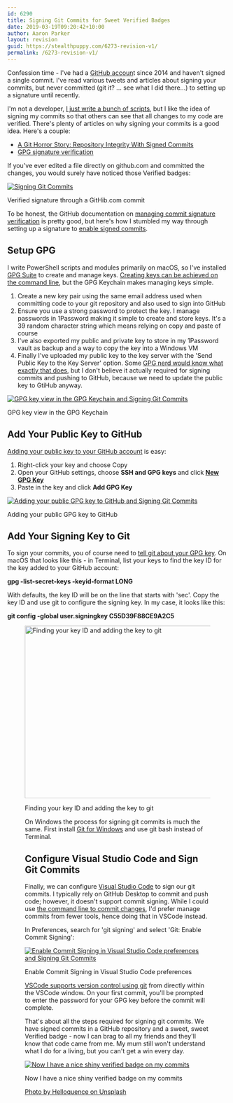 ```yaml
---
id: 6290
title: Signing Git Commits for Sweet Verified Badges
date: 2019-03-19T09:20:42+10:00
author: Aaron Parker
layout: revision
guid: https://stealthpuppy.com/6273-revision-v1/
permalink: /6273-revision-v1/
---
```

Confession time - I've had a [GitHub accoun](https://github.com/aaronparker?tab=repositories)t since 2014 and haven't signed a single commit. I've read various tweets and articles about signing your commits, but never committed (git it? ... see what I did there...) to setting up a signature until recently.

I'm not a developer, [I just write a bunch of scripts](https://stealthpuppy.com/tag/powershell/), but I like the idea of signing my commits so that others can see that all changes to my code are verified. There's plenty of articles on why signing your commits is a good idea. Here's a couple:

  * [A Git Horror Story: Repository Integrity With Signed Commits](https://mikegerwitz.com/2012/05/a-git-horror-story-repository-integrity-with-signed-commits)
  * [GPG signature verification](https://github.blog/2016-04-05-gpg-signature-verification/)

If you've ever edited a file directly on github.com and committed the changes, you would surely have noticed those Verified badges:

[<img src="https://stealthpuppy.com/wp-content/uploads/2019/03/GitHubCommit-1024x397.png" alt="Signing Git Commits" class="wp-image-6275" srcset="https://stealthpuppy.com/wp-content/uploads/2019/03/GitHubCommit-1024x397.png 1024w, https://stealthpuppy.com/wp-content/uploads/2019/03/GitHubCommit-150x58.png 150w, https://stealthpuppy.com/wp-content/uploads/2019/03/GitHubCommit-300x116.png 300w, https://stealthpuppy.com/wp-content/uploads/2019/03/GitHubCommit-768x298.png 768w" sizes="(max-width: 1024px) 100vw, 1024px" />](https://stealthpuppy.com/wp-content/uploads/2019/03/GitHubCommit.png)<figcaption>Verified signature through a GitHib.com commit </figcaption>

To be honest, the GitHub documentation on [managing commit signature verification](https://help.github.com/en/articles/managing-commit-signature-verification) is pretty good, but here's how I stumbled my way through setting up a signature to [enable signed commits](https://help.github.com/en/articles/managing-commit-signature-verification).

## Setup GPG

I write PowerShell scripts and modules primarily on macOS, so I've installed [GPG Suite](https://gpgtools.org/) to create and manage keys. [Creating keys can be achieved on the command line](https://help.github.com/en/articles/generating-a-new-gpg-key), but the GPG Keychain makes managing keys simple.

  1. Create a new key pair using the same email address used when committing code to your git repository and also used to sign into GitHub
  2. Ensure you use a strong password to protect the key. I manage passwords in 1Password making it simple to create and store keys. It's a 39 random character string which means relying on copy and paste of course
  3. I've also exported my public and private key to store in my 1Password vault as backup and a way to copy the key into a Windows VM
  4. Finally I've uploaded my public key to the key server with the 'Send Public Key to the Key Server' option. Some [GPG nerd would know what exactly that does](https://sks-keyservers.net/overview-of-pools.php), but I don't believe it actually required for signing commits and pushing to GitHub, because we need to update the public key to GtiHub anyway.

[<img src="https://stealthpuppy.com/wp-content/uploads/2019/03/GPG-Key-1024x645.png" alt="GPG key view in the GPG Keychain and Signing Git Commits" class="wp-image-6277" srcset="https://stealthpuppy.com/wp-content/uploads/2019/03/GPG-Key-1024x645.png 1024w, https://stealthpuppy.com/wp-content/uploads/2019/03/GPG-Key-150x94.png 150w, https://stealthpuppy.com/wp-content/uploads/2019/03/GPG-Key-300x189.png 300w, https://stealthpuppy.com/wp-content/uploads/2019/03/GPG-Key-768x483.png 768w" sizes="(max-width: 1024px) 100vw, 1024px" />](https://stealthpuppy.com/wp-content/uploads/2019/03/GPG-Key.png)<figcaption>GPG key view in the GPG Keychain</figcaption>

## Add Your Public Key to GitHub

[Adding your public key to your GitHub account](https://help.github.com/en/articles/adding-a-new-gpg-key-to-your-github-account) is easy: 

  1. Right-click your key and choose Copy
  2. Open your GitHub settings, choose **SSH and GPG keys** and click **[New GPG Key](https://github.com/settings/gpg/new)**
  3. Paste in the key and click **Add GPG Key**

[<img src="https://stealthpuppy.com/wp-content/uploads/2019/03/AddGPGKey-1024x482.png" alt="Adding your public GPG key to GitHub and Signing Git Commits" class="wp-image-6279" srcset="https://stealthpuppy.com/wp-content/uploads/2019/03/AddGPGKey-1024x482.png 1024w, https://stealthpuppy.com/wp-content/uploads/2019/03/AddGPGKey-150x71.png 150w, https://stealthpuppy.com/wp-content/uploads/2019/03/AddGPGKey-300x141.png 300w, https://stealthpuppy.com/wp-content/uploads/2019/03/AddGPGKey-768x361.png 768w, https://stealthpuppy.com/wp-content/uploads/2019/03/AddGPGKey.png 1578w" sizes="(max-width: 1024px) 100vw, 1024px" />](https://stealthpuppy.com/wp-content/uploads/2019/03/AddGPGKey.png)<figcaption>Adding your public GPG key to GitHub</figcaption>

## Add Your Signing Key to Git

To sign your commits, you of course need to [tell git about your GPG key](https://help.github.com/en/articles/telling-git-about-your-signing-key). On macOS that looks like this - in Terminal, list your keys to find the key ID for the key added to your GitHub account:

<p class="customcode">
  <strong>gpg -list-secret-keys -keyid-format LONG</strong>
</p>

With defaults, the key ID will be on the line that starts with 'sec'. Copy the key ID and use git to configure the signing key. In my case, it looks like this:

<p class="customcode">
  <strong>git config -global user.signingkey C55D39F88CE9A2C5</strong>
</p><figure class="wp-block-image is-resized">

[<img src="https://stealthpuppy.com/wp-content/uploads/2019/03/gitconfig-1024x696.png" alt="Finding your key ID and adding the key to git" class="wp-image-6281" width="580" height="394" srcset="https://stealthpuppy.com/wp-content/uploads/2019/03/gitconfig-1024x696.png 1024w, https://stealthpuppy.com/wp-content/uploads/2019/03/gitconfig-150x102.png 150w, https://stealthpuppy.com/wp-content/uploads/2019/03/gitconfig-300x204.png 300w, https://stealthpuppy.com/wp-content/uploads/2019/03/gitconfig-768x522.png 768w" sizes="(max-width: 580px) 100vw, 580px" />](https://stealthpuppy.com/wp-content/uploads/2019/03/gitconfig.png)<figcaption>Finding your key ID and adding the key to git</figcaption>

On Windows the process for signing git commits is much the same. First install [Git for Windows](https://gitforwindows.org/) and use git bash instead of Terminal.

## Configure Visual Studio Code and Sign Git Commits

Finally, we can configure [Visual Studio Code](https://code.visualstudio.com/) to sign our git commits. I typically rely on GitHub Desktop to commit and push code; however, it doesn't support commit signing. While I could use [the command line to commit changes](https://help.github.com/en/articles/signing-commits), I'd prefer manage commits from fewer tools, hence doing that in VSCode instead.

In Preferences, search for 'git signing' and select 'Git: Enable Commit Signing':

[<img src="https://stealthpuppy.com/wp-content/uploads/2019/03/VSCode-GitSigning-1024x625.png" alt="Enable Commit Signing in Visual Studio Code preferences and Signing Git Commits" class="wp-image-6282" srcset="https://stealthpuppy.com/wp-content/uploads/2019/03/VSCode-GitSigning-1024x625.png 1024w, https://stealthpuppy.com/wp-content/uploads/2019/03/VSCode-GitSigning-150x92.png 150w, https://stealthpuppy.com/wp-content/uploads/2019/03/VSCode-GitSigning-300x183.png 300w, https://stealthpuppy.com/wp-content/uploads/2019/03/VSCode-GitSigning-768x469.png 768w" sizes="(max-width: 1024px) 100vw, 1024px" />](https://stealthpuppy.com/wp-content/uploads/2019/03/VSCode-GitSigning.png)<figcaption>Enable Commit Signing in Visual Studio Code preferences</figcaption>

[VSCode supports version control using git](https://code.visualstudio.com/docs/introvideos/versioncontrol) from directly within the VSCode window. On your first commit, you'll be prompted to enter the password for your GPG key before the commit will complete.

That's about all the steps required for signing git commits. We have signed commits in a GitHub repository and a sweet, sweet Verified badge - now I can brag to all my friends and they'll know that code came from me. My mum still won't understand what I do for a living, but you can't get a win every day.

[<img src="https://stealthpuppy.com/wp-content/uploads/2019/03/Verified.gif" alt="Now I have a nice shiny verified badge on my commits" class="wp-image-6280" />](https://stealthpuppy.com/wp-content/uploads/2019/03/Verified.gif)<figcaption>Now I have a nice shiny verified badge on my commits</figcaption>

[Photo by Helloquence on Unsplash](https://unsplash.com/photos/OQMZwNd3ThU)